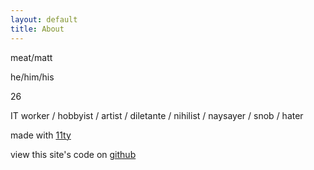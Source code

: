 ```yaml
---
layout: default
title: About
---
```

meat/matt

he/him/his

26 

IT worker / hobbyist / artist / diletante / nihilist / naysayer / snob / hater 

made with [11ty](https://11ty.org)

view this site's code on [github](https://github.com/friendmeat/friendmeat.org)